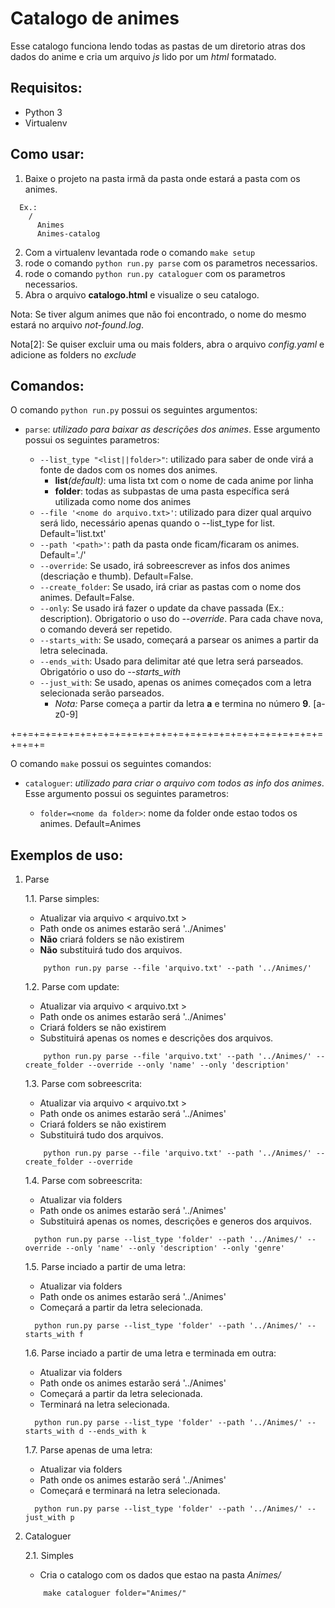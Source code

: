 # Catalogo de animes #

Esse catalogo funciona lendo todas as pastas de um diretorio atras dos dados do anime e
cria um arquivo _js_ lido por um _html_ formatado.

## Requisitos: ##

- Python 3
- Virtualenv

## Como usar: ##

1. Baixe o projeto na pasta irmã da pasta onde estará a pasta com os animes.
  ```
    Ex.:
      /
        Animes
        Animes-catalog

  ```
2. Com a virtualenv levantada rode o comando `make setup`
3. rode o comando `python run.py parse` com os parametros necessarios.
4. rode o comando `python run.py cataloguer` com os parametros necessarios.
5. Abra o arquivo **catalogo.html** e visualize o seu catalogo.

Nota: Se tiver algum animes que não foi encontrado, o nome do mesmo estará no arquivo *not-found.log*.

Nota[2]: Se quiser excluir uma ou mais folders, abra o arquivo *config.yaml* e adicione as folders no _exclude_


## Comandos: ##

O comando `python run.py` possui os seguintes argumentos:

- `parse`: _utilizado para baixar as descrições dos animes_. Esse argumento possui os seguintes parametros:

    - `--list_type "<list||folder>"`: utilizado para saber de onde virá a fonte de dados com os nomes dos animes.
        - **list**_(default)_: uma lista txt com o nome de cada anime por linha
        - **folder**: todas as subpastas de uma pasta específica será utilizada como nome dos animes
    - `--file '<nome do arquivo.txt>'`: utilizado para dizer qual arquivo será lido, necessário apenas quando o --list_type for list. Default='list.txt'
    - `--path '<path>'`: path da pasta onde ficam/ficaram os animes. Default='./'
    - `--override`: Se usado, irá sobreescrever as infos dos animes (descriação e thumb). Default=False.
    - `--create_folder`: Se usado, irá criar as pastas com o nome dos animes. Default=False.
    - `--only`: Se usado irá fazer o update da chave passada (Ex.: description). Obrigatorio o uso do _--override_. Para cada chave nova, o comando deverá ser repetido.
    - `--starts_with`: Se usado, começará a parsear os animes a partir da letra selecinada.
    - `--ends_with`: Usado para delimitar até que letra será parseados. Obrigatório o uso do _--starts_with_
    - `--just_with`: Se usado, apenas os animes começados com a letra selecionada serão parseados.
      - _Nota:_ Parse começa a partir da letra **a** e termina no número **9**. [a-z0-9]



+=+=+=+=+=+=+=+=+=+=+=+=+=+=+=+=+=+=+=+=+=+=+=+=+=+=+=+=+=+=

O comando `make` possui os seguintes comandos:

- `cataloguer`: _utilizado para criar o arquivo com todos as info dos animes_. Esse argumento possui os seguintes parametros:

    - `folder=<nome da folder>`: nome da folder onde estao todos os animes. Default=Animes


## Exemplos de uso: ##

1. Parse

    1.1. Parse simples:
      - Atualizar via arquivo < arquivo.txt >
      - Path onde os animes estarão será '../Animes'
      - **Não** criará folders se não existirem
      - **Não** substituirá tudo dos arquivos.

    ```
        python run.py parse --file 'arquivo.txt' --path '../Animes/'
    ```

    1.2. Parse com update:
      - Atualizar via arquivo < arquivo.txt >
      - Path onde os animes estarão será '../Animes'
      - Criará folders se não existirem
      - Substituirá apenas os nomes e descrições dos arquivos.

    ```
        python run.py parse --file 'arquivo.txt' --path '../Animes/' --create_folder --override --only 'name' --only 'description'
    ```

    1.3. Parse com sobreescrita:
      - Atualizar via arquivo < arquivo.txt >
      - Path onde os animes estarão será '../Animes'
      - Criará folders se não existirem
      - Substituirá tudo dos arquivos.

    ```
        python run.py parse --file 'arquivo.txt' --path '../Animes/' --create_folder --override
    ```

    1.4. Parse com sobreescrita:
      - Atualizar via folders
      - Path onde os animes estarão será '../Animes'
      - Substituirá apenas os nomes, descrições e generos dos arquivos.

    ```
      python run.py parse --list_type 'folder' --path '../Animes/' --override --only 'name' --only 'description' --only 'genre'
    ```

    1.5. Parse inciado a partir de uma letra:
      - Atualizar via folders
      - Path onde os animes estarão será '../Animes'
      - Começará a partir da letra selecionada.

    ```
      python run.py parse --list_type 'folder' --path '../Animes/' --starts_with f
    ```

    1.6. Parse inciado a partir de uma letra e terminada em outra:
      - Atualizar via folders
      - Path onde os animes estarão será '../Animes'
      - Começará a partir da letra selecionada.
      - Terminará na letra selecionada.

    ```
      python run.py parse --list_type 'folder' --path '../Animes/' --starts_with d --ends_with k
    ```

    1.7. Parse apenas de uma letra:
      - Atualizar via folders
      - Path onde os animes estarão será '../Animes'
      - Começará e terminará na letra selecionada.

    ```
      python run.py parse --list_type 'folder' --path '../Animes/' --just_with p
    ```

2. Cataloguer

    2.1. Simples

      - Cria o catalogo com os dados que estao na pasta _Animes/_

    ```
        make cataloguer folder="Animes/"
    ```
